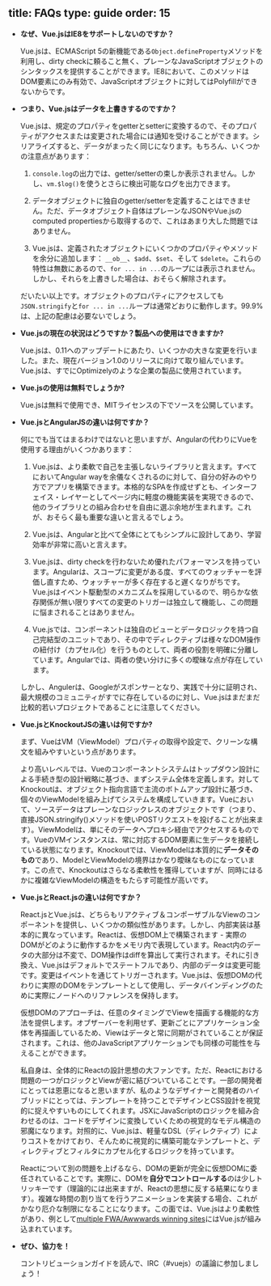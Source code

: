 title: FAQs
type: guide
order: 15
---

- **なぜ、Vue.jsはIE8をサポートしないのですか？**

  Vue.jsは、ECMAScript 5の新機能である`Object.defineProperty`メソッドを利用し、dirty checkに頼ること無く、プレーンなJavaScriptオブジェクトのシンタックスを提供することができます。IE8において、このメソッドはDOM要素にのみ有効で、JavaScriptオブジェクトに対してはPolyfillができないからです。

- **つまり、Vue.jsはデータを上書きするのですか？**

  Vue.jsは、規定のプロパティをgetterとsetterに変換するので、そのプロパティがアクセスまたは変更された場合には通知を受けることができます。シリアライズすると、データがまったく同じになります。もちろん、いくつかの注意点があります：

  1. `console.log`の出力では、getter/setterの束しか表示されません。しかし、`vm.$log()`を使うとさらに検出可能なログを出力できます。

  2. データオブジェクトに独自のgetter/setterを定義することはできません。ただ、データオブジェクト自体はプレーンなJSONやVue.jsのcomputed propertiesから取得するので、これはあまり大した問題ではありません。

  3. Vue.jsは、定義されたオブジェクトにいくつかのプロパティやメソッドを余分に追加します： `__ob__`、`$add`、`$set`、そして `$delete`。これらの特性は無数にあるので、`for ... in ...`のループには表示されません。しかし、それらを上書きした場合は、おそらく解除されます。

  だいたい以上です。オブジェクトのプロパティにアクセスしても`JSON.stringify`と`for ... in ...`ループは通常どおりに動作します。99.9%は、上記の配慮は必要ないでしょう。

- **Vue.jsの現在の状況はどうですか？製品への使用はできますか?**

  Vue.jsは、0.11へのアップデートにあたり、いくつかの大きな変更を行いました。また、現在バージョン1.0のリリースに向けて取り組んでいます。Vue.jsは、すでにOptimizelyのような企業の製品に使用されています。

- **Vue.jsの使用は無料でしょうか?**

  Vue.jsは無料で使用でき、MITライセンスの下でソースを公開しています。

- **Vue.jsとAngularJSの違いは何ですか？**

  何にでも当てはまるわけではないと思いますが、Angularの代わりにVueを使用する理由がいくつかあります：

  1. Vue.jsは、より柔軟で自己を主張しないライブラリと言えます。すべてにおいてAngular wayを余儀なくされるのに対して、自分の好みのやり方でアプリを構築できます。本格的なSPAを作成せずとも、インターフェイス・レイヤーとしてページ内に軽度の機能実装を実現できるので、他のライブラリとの組み合わせを自由に選ぶ余地が生まれます。これが、おそらく最も重要な違いと言えるでしょう。

  2. Vue.jsは、Angularと比べて全体にとてもシンプルに設計してあり、学習効率が非常に高いと言えます。

  3. Vue.jsは、dirty checkを行わないため優れたパフォーマンスを持っています。Angularは、スコープに変更がある度、すべてのウォッチャーを評価し直すため、ウォッチャーが多く存在すると遅くなりがちです。Vue.jsはイベント駆動型のメカニズムを採用しているので、明らかな依存関係が無い限りすべての変更のトリガーは独立して機能し、この問題に悩まされることはありません。

  4. Vue.jsでは、コンポーネントは独自のビューとデータロジックを持つ自己完結型のユニットであり、その中でディレクティブは様々なDOM操作の紐付け（カプセル化）を行うものとして、両者の役割を明確に分離しています。Angularでは、両者の使い分けに多くの曖昧な点が存在しています。

  しかし、Angulerは、Googleがスポンサーとなり、実践で十分に証明され、最大規模のコミュニティがすでに存在しているのに対し、Vue.jsはまだまだ比較的若いプロジェクトであることに注意してください。

- **Vue.jsとKnockoutJSの違いは何ですか?**

  まず、VueはVM（ViewModel）プロパティの取得や設定で、クリーンな構文を組みやすいという点があります。

  より高いレベルでは、Vueのコンポーネントシステムはトップダウン設計による手続き型の設計戦略に基づき、まずシステム全体を定義します。対してKnockoutは、オブジェクト指向言語で主流のボトムアップ設計に基づき、個々のViewModelを組み上げてシステムを構成していきます。Vueにおいて、ソースデータはプレーンなロジックレスのオブジェクトです（つまり、直接JSON.stringify()メソッドを使いPOSTリクエストを投げることが出来ます）。ViewModelは、単にそのデータへプロキシ経由でアクセスするものです。VueのVMインスタンスは、常に対応するDOM要素に生データを接続している状態になります。Knockoutでは、ViewModelは本質的に**データそのもの**であり、ModelとViewModelの境界はかなり曖昧なものになっています。この点で、Knockoutはさらなる柔軟性を獲得していますが、同時にはるかに複雑なViewModelの構造をもたらす可能性が高いです。

- **Vue.jsとReact.jsの違いは何ですか？**

  React.jsとVue.jsは、どちらもリアクティブ＆コンポーザブルなViewのコンポーネントを提供し、いくつかの類似性があります。しかし、内部実装は基本的に異なっています。Reactは、仮想DOM上で構築されます - 実際のDOMがどのように動作するかをメモリ内で表現しています。React内のデータの大部分は不変で、DOM操作はdiffを算出して実行されます。それに引き換え、Vue.jsはデフォルトでステートフルであり、内部のデータは変更可能です。変更はイベントを通じてトリガーされます。Vue.jsは、仮想DOMの代わりに実際のDOMをテンプレートとして使用し、データバインディングのために実際にノードへのリファレンスを保持します。

  仮想DOMのアプローチは、任意のタイミングでViewを描画する機能的な方法を提供します。オブザーバーを利用せず、更新ごとにアプリケーション全体を再描画しているため、Viewはデータと常に同期がされていることが保証されます。これは、他のJavaScriptアプリケーションでも同様の可能性を与えることができます。 

  私自身は、全体的にReactの設計思想の大ファンです。ただ、Reactにおける問題の一つがロジックとViewが密に結びついていることです。一部の開発者にとっては恩恵になると思いますが、私のようなデザイナーと開発者のハイブリッドにとっては、テンプレートを持つことでデザインとCSS設計を視覚的に捉えやすいものにしてくれます。JSXにJavaScriptのロジックを組み合わせるのは、コードをデザインに変換していくための視覚的なモデル構造の邪魔になります。対照的に、Vue.jsは、軽量なDSL（ディレクティブ）によりコストをかけており、そんために視覚的に構築可能なテンプレートと、ディレクティブとフィルタにカプセル化するロジックを持っています。

  Reactについて別の問題を上げるなら、DOMの更新が完全に仮想DOMに委任されていることです。実際に、DOMを**自分でコントロールする**のは少しトリッキーです（理論的には出来ますが、Reactの思想に反する結果になります）。複雑な時間の割り当てを行うアニメーションを実装する場合、これがかなり厄介な制限になることになります。この面では、Vue.jsはより柔軟性があり、例として[multiple FWA/Awwwards winning sites](https://github.com/yyx990803/vue/wiki/Projects-Using-Vue.js#interactive-experiences)にはVue.jsが組み込まれています。

- **ぜひ、協力を！**

  コントリビューションガイドを読んで、IRC（#vuejs）の議論に参加しましょう！
